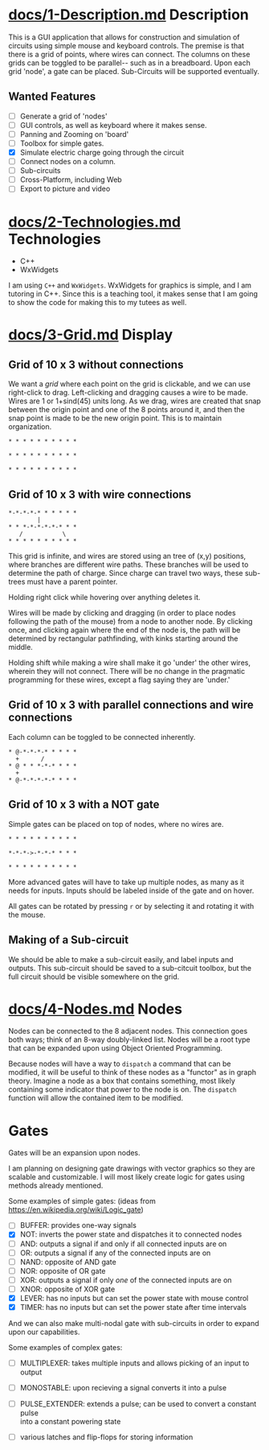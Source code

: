 [docs/1-Description.md](docs/1-Description.md)
Description
===
This is a GUI application that allows for construction and simulation of
circuits using simple mouse and keyboard controls. The premise is that there is
a grid of points, where wires can connect. The columns on these grids can be
toggled to be parallel-- such as in a breadboard. Upon each grid 'node', a gate
can be placed. Sub-Circuits will be supported eventually.

Wanted Features
---
- [ ] Generate a grid of 'nodes'
- [ ] GUI controls, as well as keyboard where it makes sense.
- [ ] Panning and Zooming on 'board'
- [ ] Toolbox for simple gates.
- [X] Simulate electric charge going through the circuit
- [ ] Connect nodes on a column.
- [ ] Sub-circuits
- [ ] Cross-Platform, including Web
- [ ] Export to picture and video

[docs/2-Technologies.md](docs/2-Technologies.md)
Technologies
===
- C++
- WxWidgets

I am using `C++` and `WxWidgets`.  WxWidgets for graphics is simple, and I am
tutoring in C++. Since this is a teaching tool, it makes sense that I am going
to show the code for making this to my tutees as well.

[docs/3-Grid.md](docs/3-Grid.md)
Display
===


Grid of 10 x 3 without connections
---
We want a *grid* where each point on the grid is clickable, and we can use
right-click to drag.  Left-clicking and dragging causes a wire to be made.
Wires are 1 or 1+sind(45) units long.  As we drag, wires are created that snap
between the origin point and one of the 8 points around it, and then the snap
point is made to be the new origin point. This is to maintain organization.
```
* * * * * * * * * *

* * * * * * * * * *

* * * * * * * * * *
```

Grid of 10 x 3 with wire connections
---
```
*-*-*-*-* * * * * *
        |
* * *-*-*-*-*-* * *
   /           \
* * * * * * * * * *
```

This grid is infinite, and wires are stored using an tree of (x,y) positions,
where branches are different wire paths. These branches will be used to
determine the path of charge. Since charge can travel two ways, these sub-trees
must have a parent pointer.

Holding right click while hovering over anything deletes it.

Wires will be made by clicking and dragging (in order to place nodes following
the path of the mouse) from a node to another node. By clicking once,
and clicking again where the end of the node is, the path will be determined by
rectangular pathfinding, with kinks starting around the middle.

Holding shift while making a wire shall make it go 'under' the other wires,
wherein they will not connect. There will be no change in the pragmatic
programming for these wires, except a flag saying they are 'under.'

Grid of 10 x 3 with parallel connections and wire connections
---
Each column can be toggled to be connected inherently.
```
* @-*-*-*-* * * * *
  +      /
* @ * * *-*-* * * *
  +
* @-*-*-*-*-* * * *
```

Grid of 10 x 3 with a NOT gate
---
Simple gates can be placed on top of nodes, where no wires are.
```
* * * * * * * * * *

*-*-*->-*-*-* * * *

* * * * * * * * * *
```

More advanced gates will have to take up multiple nodes, as many as it needs
for inputs. Inputs should be labeled inside of the gate and on hover.

All gates can be rotated by pressing `r` or by selecting it and rotating it
with the mouse.

Making of a Sub-circuit
---
We should be able to make a sub-circuit easily, and label inputs and outputs.
This sub-circuit should be saved to a sub-citcuit toolbox, but the full circuit
should be visible somewhere on the grid.

[docs/4-Nodes.md](docs/4-Nodes.md)
Nodes
===
Nodes can be connected to the 8 adjacent nodes. This connection goes both ways;
think of an 8-way doubly-linked list. Nodes will be a root type that can be
expanded upon using Object Oriented Programming.

Because nodes will have a way to `dispatch` a command that can be modified, it
will be useful to think of these nodes as a "functor" as in graph theory.
Imagine a node as a box that contains something, most likely containing some
indicator that power to the node is on. The `dispatch` function will allow
the contained item to be modified.

Gates
===
Gates will be an expansion upon nodes.

I am planning on designing gate drawings with vector graphics so they are
scalable and customizable.  I will most likely create logic for gates using
methods already mentioned.

Some examples of simple gates: (ideas from <https://en.wikipedia.org/wiki/Logic_gate>)
- [ ] BUFFER: provides one-way signals
- [X] NOT: inverts the power state and dispatches it to connected nodes
- [ ] AND: outputs a signal if and only if all connected inputs are on
- [ ] OR: outputs a signal if any of the connected inputs are on
- [ ] NAND: opposite of AND gate
- [ ] NOR: opposite of OR gate
- [ ] XOR: outputs a signal if only _one_ of the connected inputs are on
- [ ] XNOR: opposite of XOR gate
- [X] LEVER: has no inputs but can set the power state with mouse control
- [X] TIMER: has no inputs but can set the power state after time intervals

And we can also make multi-nodal gate with sub-circuits in order to expand upon
our capabilities.

Some examples of complex gates:
- [ ] MULTIPLEXER: takes multiple inputs and allows picking of an input to output
- [ ] MONOSTABLE: upon recieving a signal converts it into a pulse
- [ ] PULSE_EXTENDER: extends a pulse; can be used to convert a constant pulse  
  into a constant powering state
- [ ] various latches and flip-flops for storing information

